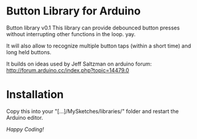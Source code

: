 Button Library for Arduino
==============
Button library v0.1
This library can provide debounced button presses without interrupting other functions in the loop. yay.

It will also allow to recognize multiple button taps (within a short time) and long held buttons.

It builds on ideas used by Jeff Saltzman on arduino forum: http://forum.arduino.cc/index.php?topic=14479.0

Installation
==============
Copy this into your "[...]/MySketches/libraries/" folder and restart the Arduino editor.

*Happy Coding!*
